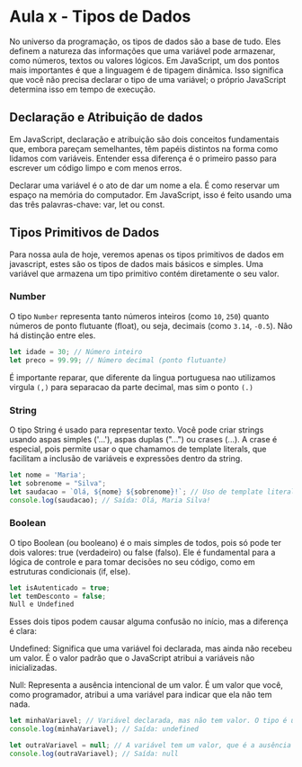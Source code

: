 # Aula x - Tipos de Dados

No universo da programação, os tipos de dados são a base de tudo. Eles definem a natureza das informações que uma variável pode armazenar, como números, textos ou valores lógicos. Em JavaScript, um dos pontos mais importantes é que a linguagem é de tipagem dinâmica. Isso significa que você não precisa declarar o tipo de uma variável; o próprio JavaScript determina isso em tempo de execução.

## Declaração e Atribuição de dados
Em JavaScript, declaração e atribuição são dois conceitos fundamentais que, embora pareçam semelhantes, têm papéis distintos na forma como lidamos com variáveis. Entender essa diferença é o primeiro passo para escrever um código limpo e com menos erros.

Declarar uma variável é o ato de dar um nome a ela. É como reservar um espaço na memória do computador. Em JavaScript, isso é feito usando uma das três palavras-chave: var, let ou const.

## Tipos Primitivos de Dados

Para nossa aula de hoje, veremos apenas os tipos primitivos de dados em javascript, estes são os tipos de dados mais básicos e simples. Uma variável que armazena um tipo primitivo contém diretamente o seu valor.

### Number

O tipo `Number` representa tanto números inteiros (como `10`, `250`) quanto números de ponto flutuante (float), ou seja, decimais (como `3.14`, `-0.5`). Não há distinção entre eles.

```JavaScript
let idade = 30; // Número inteiro
let preco = 99.99; // Número decimal (ponto flutuante)
```

É importante reparar, que diferente da lingua portuguesa nao utilizamos virgula `(,)` para separacao da parte decimal, mas sim o ponto `(.)`

### String
O tipo String é usado para representar texto. Você pode criar strings usando aspas simples ('...'), aspas duplas ("...") ou crases (...). A crase é especial, pois permite usar o que chamamos de template literals, que facilitam a inclusão de variáveis e expressões dentro da string.

```JavaScript
let nome = 'Maria';
let sobrenome = "Silva";
let saudacao = `Olá, ${nome} ${sobrenome}!`; // Uso de template literal
console.log(saudacao); // Saída: Olá, Maria Silva!
```

### Boolean
O tipo Boolean (ou booleano) é o mais simples de todos, pois só pode ter dois valores: true (verdadeiro) ou false (falso). Ele é fundamental para a lógica de controle e para tomar decisões no seu código, como em estruturas condicionais (if, else).

``` JavaScript
let isAutenticado = true;
let temDesconto = false;
Null e Undefined
```
Esses dois tipos podem causar alguma confusão no início, mas a diferença é clara:

Undefined: Significa que uma variável foi declarada, mas ainda não recebeu um valor. É o valor padrão que o JavaScript atribui a variáveis não inicializadas.

Null: Representa a ausência intencional de um valor. É um valor que você, como programador, atribui a uma variável para indicar que ela não tem nada.

```JavaScript
let minhaVariavel; // Variável declarada, mas não tem valor. O tipo é undefined.
console.log(minhaVariavel); // Saída: undefined

let outraVariavel = null; // A variável tem um valor, que é a ausência de valor.
console.log(outraVariavel); // Saída: null
```